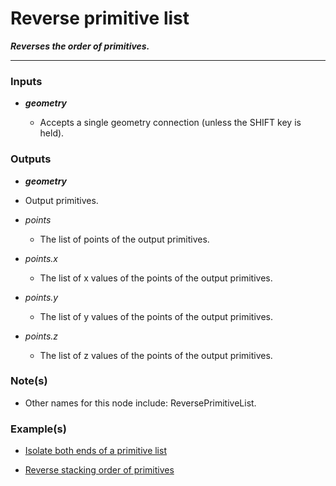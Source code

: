 # Reverse primitive list

**_Reverses the order of primitives._**

---

### Inputs

* **_geometry_**

  * Accepts a single geometry connection (unless the SHIFT key is held).


### Outputs

*  **_geometry_**

  * Output primitives.

* _points_

  * The list of points of the output primitives.

* _points.x_

  * The list of x values of the points of the output primitives.

* _points.y_

  * The list of y values of the points of the output primitives.

* _points.z_

  * The list of z values of the points of the output primitives.


### Note(s)

* Other names for this node include: ReversePrimitiveList.


### Example(s)

* <a href="https://creator.trimble.com/graph?assetURI=whp:73cf218e-8e17-43d9-8023-a8d4ae5c688b&version=latest" target="_blank">Isolate both ends of a primitive list</a>

* <a href="https://creator.trimble.com/graph?assetURI=whp:1b224d85-1520-4d30-9ab6-8d2c9c7dbc68&version=latest" target="_blank">Reverse stacking order of primitives</a>
